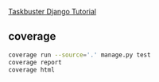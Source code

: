 [Taskbuster Django Tutorial](http://www.marinamele.com/taskbuster-django-tutorial)


## coverage

```sh
coverage run --source='.' manage.py test
coverage report
coverage html
```
